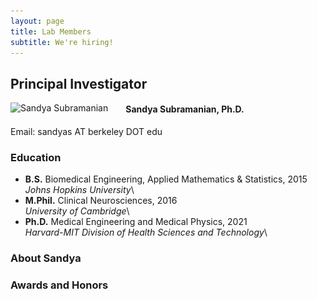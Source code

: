 ```yaml
---
layout: page
title: Lab Members
subtitle: We're hiring!
---
```


## Principal Investigator

<img src="/assets/img/20220609_0469_SSubramanian_cropped.jpg"
style="float: left; margin-right: 2em;"
srcset="/assets/img/20220609_0469_SSubramanian_cropped.jpg 4124w, /assets/img/Ssubramanian_2000.jpg 2000w, /assets/img/Ssubramanian_1000.jpg 1000w, /assets/img/Ssubramanian_720.jpg 720w, /assets/img/SSubramanian_crop.jpg 500w, /assets/img/Ssubramanian_150.jpg 150w"
sizes="(min-width: 1110px) calc(25vw - 20px), ((min-width: 660px) and (max-width: 1100px)) calc(33vw - 20px), ((min-width: 300px) and (max-width: 650px)) calc(40vw - 20px), 150px"
alt="Sandya Subramanian">

#### Sandya Subramanian, Ph.D.

Email: sandyas AT berkeley DOT edu

### Education
  - **B.S.** Biomedical Engineering, Applied Mathematics & Statistics, 2015\
    *Johns Hopkins University*\
  - **M.Phil.** Clinical Neurosciences, 2016\
    *University of Cambridge*\
  - **Ph.D.** Medical Engineering and Medical Physics, 2021\
    *Harvard-MIT Division of Health Sciences and Technology*\

### About Sandya

### Awards and Honors

